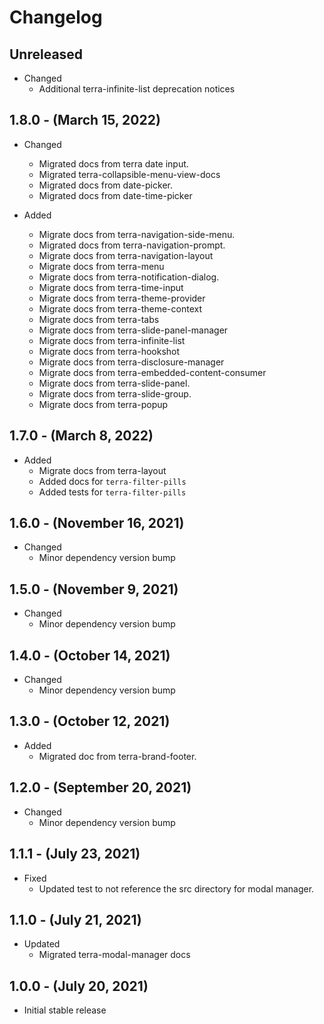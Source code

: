# Changelog

## Unreleased

* Changed
  * Additional terra-infinite-list deprecation notices

## 1.8.0 - (March 15, 2022)

* Changed
  * Migrated docs from terra date input.
  * Migrated terra-collapsible-menu-view-docs
  * Migrated docs from date-picker.
  * Migrated docs from date-time-picker

* Added
  * Migrate docs from terra-navigation-side-menu.
  * Migrated docs from terra-navigation-prompt.
  * Migrate docs from terra-navigation-layout
  * Migrate docs from terra-menu
  * Migrate docs from terra-notification-dialog.
  * Migrate docs from terra-time-input
  * Migrate docs from terra-theme-provider
  * Migrate docs from terra-theme-context
  * Migrate docs from terra-tabs
  * Migrate docs from terra-slide-panel-manager
  * Migrate docs from terra-infinite-list
  * Migrate docs from terra-hookshot
  * Migrate docs from terra-disclosure-manager
  * Migrate docs from terra-embedded-content-consumer
  * Migrate docs from terra-slide-panel.
  * Migrate docs from terra-slide-group.
  * Migrate docs from terra-popup


## 1.7.0 - (March 8, 2022)

* Added
  * Migrate docs from terra-layout
  * Added docs for `terra-filter-pills`
  * Added tests for `terra-filter-pills`

## 1.6.0 - (November 16, 2021)

* Changed
  * Minor dependency version bump

## 1.5.0 - (November 9, 2021)

* Changed
  * Minor dependency version bump

## 1.4.0 - (October 14, 2021)

* Changed
  * Minor dependency version bump

## 1.3.0 - (October 12, 2021)

* Added
  * Migrated doc from terra-brand-footer.

## 1.2.0 - (September 20, 2021)

* Changed
  * Minor dependency version bump

## 1.1.1 - (July 23, 2021)

* Fixed
  * Updated test to not reference the src directory for modal manager.

## 1.1.0 - (July 21, 2021)

* Updated
  * Migrated terra-modal-manager docs

## 1.0.0 - (July 20, 2021)

* Initial stable release
